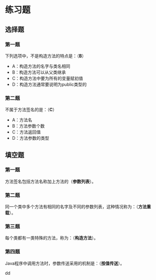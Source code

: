练习题
================================================================================
## 选择题

### 第一题
下列选项中，不是构造方法的特点是：（**B**）
+ A：构造方法的名字与类名相同
+ B：构造方法可以从父类继承
+ C：构造方法中要为所有的变量赋初值
+ D：构造方法通常要说明为public类型的

### 第二题
不属于方法签名的是：（**C**）
+ A：方法名
+ B：方法参数个数
+ C：方法返回值
+ D：方法参数的类型

## 填空题

### 第一题  
方法签名包括方法名称加上方法的（**参数列表**）。

### 第二题
同一个类中多个方法有相同的名字及不同的参数列表，这种情况称为：（**方法重载**）。

### 第三题  
每个类都有一类特殊的方法，称为：（**构造方法**）。

### 第四题
Java程序中调用方法时，参数传送采用的机制是：（**按值传送**）。






































dd
